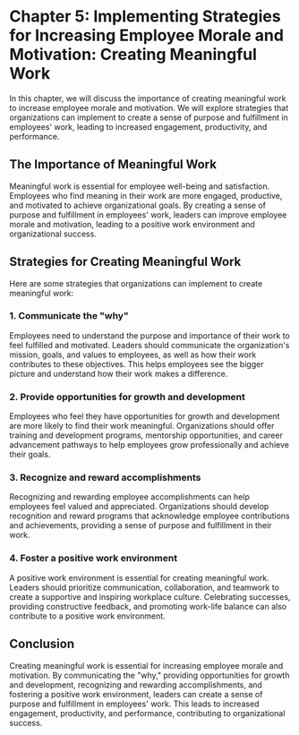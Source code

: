 Chapter 5: Implementing Strategies for Increasing Employee Morale and Motivation: Creating Meaningful Work
==========================================================================================================

In this chapter, we will discuss the importance of creating meaningful work to increase employee morale and motivation. We will explore strategies that organizations can implement to create a sense of purpose and fulfillment in employees' work, leading to increased engagement, productivity, and performance.

The Importance of Meaningful Work
---------------------------------

Meaningful work is essential for employee well-being and satisfaction. Employees who find meaning in their work are more engaged, productive, and motivated to achieve organizational goals. By creating a sense of purpose and fulfillment in employees' work, leaders can improve employee morale and motivation, leading to a positive work environment and organizational success.

Strategies for Creating Meaningful Work
---------------------------------------

Here are some strategies that organizations can implement to create meaningful work:

### 1. Communicate the "why"

Employees need to understand the purpose and importance of their work to feel fulfilled and motivated. Leaders should communicate the organization's mission, goals, and values to employees, as well as how their work contributes to these objectives. This helps employees see the bigger picture and understand how their work makes a difference.

### 2. Provide opportunities for growth and development

Employees who feel they have opportunities for growth and development are more likely to find their work meaningful. Organizations should offer training and development programs, mentorship opportunities, and career advancement pathways to help employees grow professionally and achieve their goals.

### 3. Recognize and reward accomplishments

Recognizing and rewarding employee accomplishments can help employees feel valued and appreciated. Organizations should develop recognition and reward programs that acknowledge employee contributions and achievements, providing a sense of purpose and fulfillment in their work.

### 4. Foster a positive work environment

A positive work environment is essential for creating meaningful work. Leaders should prioritize communication, collaboration, and teamwork to create a supportive and inspiring workplace culture. Celebrating successes, providing constructive feedback, and promoting work-life balance can also contribute to a positive work environment.

Conclusion
----------

Creating meaningful work is essential for increasing employee morale and motivation. By communicating the "why," providing opportunities for growth and development, recognizing and rewarding accomplishments, and fostering a positive work environment, leaders can create a sense of purpose and fulfillment in employees' work. This leads to increased engagement, productivity, and performance, contributing to organizational success.


